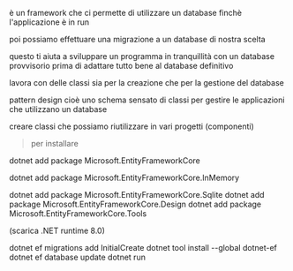è un framework che ci permette di utilizzare un database 
finchè l'applicazione è in run

poi possiamo effettuare una migrazione a un database di nostra scelta

questo ti aiuta a sviluppare un programma in tranquillità
con un database provvisorio prima di adattare 
tutto bene al database definitivo

lavora con delle classi
sia per la creazione che per la gestione del database

pattern design 
cioè uno schema sensato di classi
per gestire le applicazioni che utilizzano un database

creare classi che possiamo riutilizzare in vari progetti (componenti)

> per installare 

dotnet add package Microsoft.EntityFrameworkCore

dotnet add package Microsoft.EntityFrameworkCore.InMemory

dotnet add package Microsoft.EntityFrameworkCore.Sqlite
dotnet add package Microsoft.EntityFrameworkCore.Design
dotnet add package Microsoft.EntityFrameworkCore.Tools

(scarica .NET runtime 8.0)

dotnet ef migrations add InitialCreate
dotnet tool install --global dotnet-ef
dotnet ef database update
dotnet run
